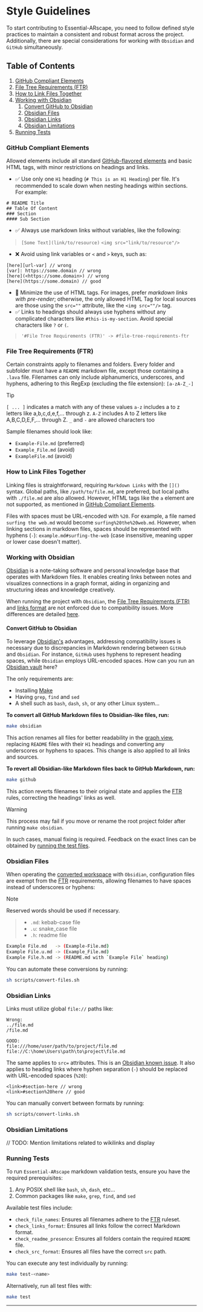 # Style Guidelines

To start contributing to Essential-ARscape, you need to follow defined style practices to maintain a consistent and robust format across the project. Additionally, there are special considerations for working with `Obsidian` and `GitHub` simultaneously.

## Table of Contents
1. [GitHub Compliant Elements](/Styles-Guidelines.md#GitHub-compliant-elements)
2. [File Tree Requirements (FTR)](/Styles%20Guidelines#file%20tree%20requirements%20ftr)
3. [How to Link Files Together](/Styles-Guidelines.md#how-to-link-files-together)
4. [Working with Obsidian](/Styles-Guidelines.md#working-with-obsidian)
    1. [Convert GitHub to Obsidian](/Styles-Guidelines.md#convert-github-to-obsidian)
    2. [Obsidian Files](/Styles-Guidelines.md#obsidian-files)
    3. [Obsidian Links](/Styles-Guidelines.md#obsidian-links)
    4. [Obsidian Limitations](/Styles-Guidelines.md#obsidian-limitations)
5. [Running Tests](/Styles-Guidelines.md#running-tests)

### GitHub Compliant Elements
Allowed elements include all standard [GitHub-flavored elements](https://docs.github.com/en/get-started/writing-on-github/getting-started-with-writing-and-formatting-on-github/basic-writing-and-formatting-syntax) and basic HTML tags, with minor restrictions on headings and links.
- ✅ Use only one `H1` heading (`# This is an H1 Heading`) per file. It's recommended to scale down when nesting headings within sections. For example:
```
# README Title
## Table Of Content
### Section
#### Sub Section
```
- ✅ Always use markdown links without variables, like the following:
 > `[Some Text](link/to/resource)`
 > `<img src="link/to/resource"/>`
- ❌ Avoid using link variables or `<` and `>` keys, such as:
```
[here][url-var] // wrong
[var]: https://some.domain // wrong
[here](<https://some.domain>) // wrong
[here](https://some.domain) // good
```
- 🔎 Minimize the use of HTML tags. For images, prefer *markdown links with pre-render*; otherwise, the only allowed HTML Tag for local sources are those using the `src=""` attribute, like the `<img src=""/>` tag.
- ✅ Links to headings should always use hyphens without any complicated characters like `#this-is-my-section`. Avoid special characters like `?` or `(`.
>`'#File Tree Requirements (FTR)' -> #file-tree-requirements-ftr`

### File Tree Requirements (FTR)
Certain constraints apply to filenames and folders. Every folder and subfolder must have a `README` markdown file, except those containing a `.lava` file. Filenames can only include alphanumerics, underscores, and hyphens, adhering to this RegExp (excluding the file extension): `[a-zA-Z_-]`

> [!TIP]
 > `[ ... ]` indicates a match with any of these values
 > `a-z` includes a to z letters like a,b,c,d,e,f,... through z.
 > `A-Z` includes A to Z letters like A,B,C,D,E,F,... through Z.
 > `_` and `-` are allowed characters too

Sample filenames should look like:
 - `Example-File.md` (preferred)
 - `Example_File.md` (avoid)
 - `ExampleFile.md` (avoid)

### How to Link Files Together
Linking files is straightforward, requiring `Markdown Links` with the `[]()` syntax. Global paths, like `/path/to/file.md`, are preferred, but local paths with `./file.md` are also allowed. However, HTML tags like the `a` element are not supported, as mentioned in [GitHub Compliant Elements](/Styles-Guidelines.md#GitHub-compliant-elements).

Files with spaces must be URL-encoded with `%20`. For example, a file named `surfing the web.md` would become `surfing%20the%20web.md`. However, when linking sections in markdown files, spaces should be represented with hyphens (`-`): `example.md#surfing-the-web` (case insensitive, meaning upper or lower case doesn't matter).

### Working with Obsidian
[Obsidian](https://obsidian.md/) is a note-taking software and personal knowledge base that operates with Markdown files. It enables creating links between notes and visualizes connections in a graph format, aiding in organizing and structuring ideas and knowledge creatively.

When running the project with `Obsidian`, the [File Tree Requirements (FTR)](/Styles%20Guidelines#file%20tree%20requirements%20ftr) and [links format](/Styles-Guidelines.md#GitHub-compliant-elements) are not enforced due to compatibility issues. More differences are detailed [here](/Styles-Guidelines.md#obsidian-files). 

#### Convert GitHub to Obsidian
To leverage [Obsidian's](https://obsidian.md/) advantages, addressing compatibility issues is necessary due to discrepancies in Markdown rendering between `GitHub` and `Obsidian`. For instance, `GitHub` uses hyphens to represent heading spaces, while `Obsidian` employs URL-encoded spaces. How can you run an [Obsidian vault](https://notes.nicolevanderhoeven.com/obsidian-playbook/Using+Obsidian/01+First+steps+with+Obsidian/Opening+a+folder+as+a+vault) here?

The only requirements are:
 - Installing [Make](https://www.gnu.org/software/make/)
 - Having `grep`, `find` and `sed`
 - A shell such as `bash`, `dash`, `sh`, or any other Linux system...

**To convert all GitHub Markdown files to Obsidian-like files, run:**
```bash
make obsidian
```

This action renames all files for better readability in the [graph view](https://help.obsidian.md/Plugins/Graph+view), replacing `README` files with their `H1` headings and converting any underscores or hyphens to spaces. This change is also applied to all links and sources.

**To revert all Obsidian-like Markdown files back to GitHub Markdown, run:**
```bash
make github
```

This action reverts filenames to their original state and applies the [FTR](/Styles-Guidelines.md#file-tree-requirements-ftr) rules, correcting the headings' links as well.

> [!WARNING]
> This process may fail if you move or rename the root project folder after running `make obsidian`. 
> 
> In such cases, manual fixing is required. Feedback on the exact lines can be obtained by [running the test files](/Styles-Guidelines.md#running-tests).

### Obsidian Files
When operating the [converted workspace](/Styles-Guidelines.md#convert-github-to-obsidian) with `Obsidian`, configuration files are exempt from the [FTR](/Styles%20Guidelines#file-tree-requirements-ftr) requirements, allowing filenames to have spaces instead of underscores or hyphens:

> [!NOTE]
Reserved words should be used if necessary.
> - `.md`: kebab-case file
> - `.u`: snake_case file
> - `.h`: readme file

```bash
Example File.md   -> (Example-File.md)
Example File.u.md -> (Example_File.md)
Example File.h.md -> (README.md with `Example File` heading)
```

You can automate these conversions by running:
```sh
sh scripts/convert-files.sh
```

### Obsidian Links
Links must utilize global `file://` paths like:
```
Wrong:
../file.md
/file.md

GOOD:
file:///home/user/path/to/project/file.md
file://C:\home\Users\path\to\project\file.md
```

The same applies to `src=` attributes. This is an [Obsidian known issue](https://forum.obsidian.md/t/support-img-and-video-tag-with-src-relative-path-format/18647/11). It also applies to heading links where hyphen separation (`-`) should be replaced with URL-encoded spaces (`%20`):
```
<link>#section-here // wrong
<link>#section%20here // good
```

You can manually convert between formats by running:
```bash
sh scripts/convert-links.sh
```

### Obsidian Limitations
// TODO: Mention limitations related to wikilinks and display

### Running Tests 
To run `Essential-ARscape` markdown validation tests, ensure you have the required prerequisites:
1. Any POSIX shell like `bash`, `sh`, `dash`, etc...
2. Common packages like `make`, `grep`, `find`, and `sed`

Available test files include:
 - `check_file_names`: Ensures all filenames adhere to the [FTR](/Styles%20Guidelines#file-tree-requirements-ftr) ruleset.
 - `check_links_format`: Ensures all links follow the correct Markdown format.
 - `check_readme_presence`: Ensures all folders contain the required `README` file.
 - `check_src_format`: Ensures all files have the correct `src` path.

You can execute any test individually by running:
```sh
make test-<name>
```

Alternatively, run all test files with:
```sh
make test
```


---


